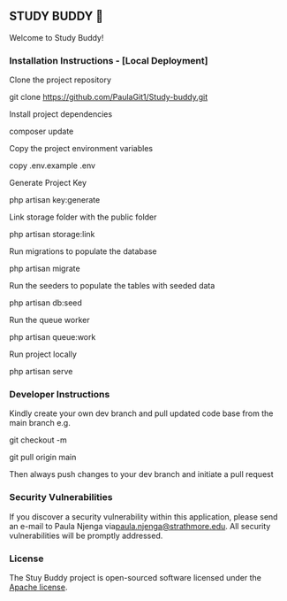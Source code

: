 ## STUDY BUDDY 🙂

Welcome to Study Buddy! 

### Installation Instructions - [Local Deployment]

Clone the project repository

git clone https://github.com/PaulaGit1/Study-buddy.git


Install project dependencies

composer update


Copy the project environment variables

copy .env.example .env


Generate Project Key

php artisan key:generate


Link storage folder with the public folder

php artisan storage:link


Run migrations to populate the database

php artisan migrate


Run the seeders to populate the tables with seeded data

php artisan db:seed


Run the queue worker

php artisan queue:work


Run project locally 

php artisan serve



### Developer Instructions

Kindly create your own dev branch and pull updated code base from the main branch e.g.


git checkout -m <branch name>


git pull origin main


Then always push changes to your dev branch and initiate a pull request

### Security Vulnerabilities
If you discover a security vulnerability within this application, please send an e-mail to Paula Njenga via[paula.njenga@strathmore.edu](mailto:paula.njenga@strathmore). All security vulnerabilities will be promptly addressed.

### License

The Stuy Buddy  project is open-sourced software licensed under the [Apache license]( http://www.apache.org/licenses/).